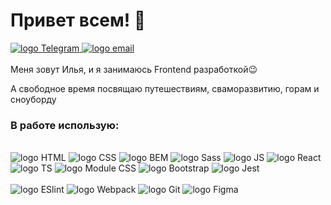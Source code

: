 # Привет всем! 👋

<a target="_blank" href="https://t.me/ilyatkcnk">
    <img src="https://img.shields.io/badge/Telegram-1f1f1f?style=flat-square&logo=Telegram&labelColor=1f1f1f" alt="logo Telegram"/>
</a>
<a target="_blank" href="mailto:detperson@gmail.com">
    <img src="https://img.shields.io/badge/Gmail-1f1f1f?style=flat-square&logo=Gmail&labelColor=1f1f1f" alt="logo email"/>
</a>
<br>
<br>
  Меня зовут Илья, и я занимаюсь Frontend разработкой😉<br>

  А свободное время посвящаю путешествиям, сваморазвитию, горам и сноуборду<br>

<h3>В работе использую:</h3><br>
<div>
    <div>
        <img src='https://img.shields.io/badge/HTML5-code-FF9200?style=flat-square&logo=html5&labelColor=black' alt='logo HTML' />
        <img src='https://img.shields.io/badge/CSS3-code-FF9200?style=flat-square&logo=css3&labelColor=black' alt='logo CSS' />
        <img src='https://img.shields.io/badge/BEM-code-FF9200?style=flat-square&labelColor=black' alt='logo BEM' />
        <img src='https://img.shields.io/badge/SASS-code-FF9200?style=flat-square&logo=sass&labelColor=black' alt='logo Sass' />
        <img src='https://img.shields.io/badge/JavaScript-code-FF9200?style=flat-square&logo=javascript&labelColor=black' alt='logo JS' />
        <img src='https://img.shields.io/badge/React-code-FF9200?style=flat-square&logo=react&labelColor=black' alt='logo React' /><br>
        <img src='https://img.shields.io/badge/TypeScript-code-FF9200?style=flat-square&logo=typescript&labelColor=black' alt='logo TS' />
        <img src='https://img.shields.io/badge/Module CSS-code-FF9200?style=flat-square&logo=modulecss&labelColor=black' alt='logo Module CSS' />
        <img src='https://img.shields.io/badge/Bootstrap-code-FF9200?style=flat-square&logo=bootstrap&labelColor=black' alt='logo Bootstrap' />
        <img src='https://img.shields.io/badge/Jest-code-FF9200?style=flat-square&logo=jest&labelColor=black' alt='logo Jest' />
    </div><br>
    <div>
        <img src='https://img.shields.io/badge/ESlint-tool-1924B1?style=flat-square&logo=eslint&labelColor=black' alt='logo ESlint' />
        <img src='https://img.shields.io/badge/Webpack-tool-1924B1?style=flat-square&logo=webpack&labelColor=black' alt='logo Webpack' />
        <img src='https://img.shields.io/badge/Git-tool-1924B1?style=flat-square&logo=git&labelColor=black' alt='logo Git' />
        <img src='https://img.shields.io/badge/Figma-tool-1924B1?style=flat-square&logo=figma&labelColor=black' alt='logo Figma' />
    </div>
</div>

<!--
**detperson/detperson** is a ✨ _special_ ✨ repository because its `README.md` (this file) appears on your GitHub profile.

Here are some ideas to get you started:

- 🔭 I’m currently working on ...
- 🌱 I’m currently learning ...
- 👯 I’m looking to collaborate on ...
- 🤔 I’m looking for help with ...
- 💬 Ask me about ...
- 📫 How to reach me: ...
- 😄 Pronouns: ...
- ⚡ Fun fact: ...
-->
